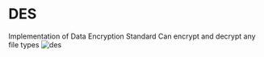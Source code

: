# DES
Implementation of Data Encryption Standard
Can encrypt and decrypt any file types
![des](https://user-images.githubusercontent.com/107170301/201003074-31e14250-45a1-437c-a582-ed85a3e40831.jpg)
